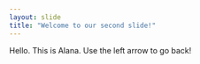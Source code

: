 ```yaml
---
layout: slide
title: "Welcome to our second slide!"
---
```

Hello. This is Alana.
Use the left arrow to go back!
